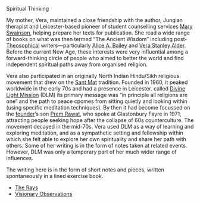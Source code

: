Spiritual Thinking

My mother, Vera, maintained a close friendship with the author, Jungian therapist and Leicester-based pioneer of student counselling services [Mary Swainson](https://leicester.omeka.net/exhibits/show/so-that-they-may-have-life/mary-swainson-1/mary-swainson), helping prepare her texts for publication. She read a wide range of books on what was then termed “The Ancient Wisdom” including post-[Theosophical](https://www.britannica.com/topic/theosophy) writers—particularly [Alice A. Bailey](https://www.lucistrust.org/books/about_alice_a_bailey) and [Vera Stanley Alder](https://albion.org.uk/vera-stanley-alder-1894-1984/). Before the current New Age, these interests were very influential among a forward-thinking circle of people who aimed to better the world and find independent spiritual paths away from organised religion.

Vera also participated in an originally North Indian Hindu/Sikh religious movement that drew on the [Sant Mat](https://en.wikipedia.org/wiki/Contemporary_Sant_Mat_movements) tradition. Founded in 1960, it peaked worldwide in the early 70s and had a presence in Leicester. called [Divine Light Mission](https://newreligiousmovements.org/d/divine-light-mission/) (DLM) its primary message was “in principle all religions are one“ and the path to peace cpomes from sitting quietly and looking within (using specific meditation techniques). By then it had become focussed on the [founder](https://en.wikipedia.org/wiki/Hans_Maharaj)’s son [Prem Rawat](https://en.wikipedia.org/wiki/Prem_Rawat), who spoke at Glastonbury Fayre in 1971, attracting people seeking hope after the collapse of 60s counterculture. The movement decayed in the mid-70s. Vera used DLM as a way of learning and exploring meditation, and as a sympathetic setting and fellowship within which she felt able to explore her own spirituality and share her path with others. Some of her writing is in the form of notes taken at related events. However, DLM was only a temporary part of her much wider range of influences.

The writing here is in the form of short notes and pieces, written spontaneously in a lined exercise book.

- [The Rays](the-rays/)
- [Visionary Observations](visionary-observations/)